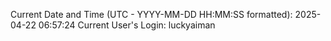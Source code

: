 Current Date and Time (UTC - YYYY-MM-DD HH:MM:SS formatted): 2025-04-22 06:57:24
Current User's Login: luckyaiman
